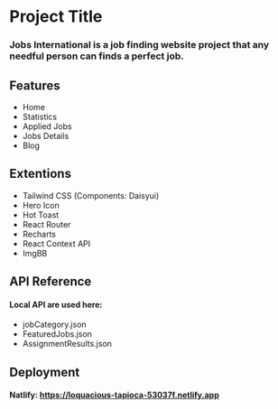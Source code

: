 # Project Title

### Jobs International is a job finding website project that any needful person can finds a perfect job.


## Features
- Home
- Statistics
- Applied Jobs
- Jobs Details
- Blog
## Extentions
- Tailwind CSS (Components: Daisyui)
- Hero Icon
- Hot Toast
- React Router
- Recharts
- React Context API 
- ImgBB
## API Reference

#### Local API are used here: 
- jobCategory.json
- FeaturedJobs.json
- AssignmentResults.json




## Deployment

#### Natlify: https://loquacious-tapioca-53037f.netlify.app
